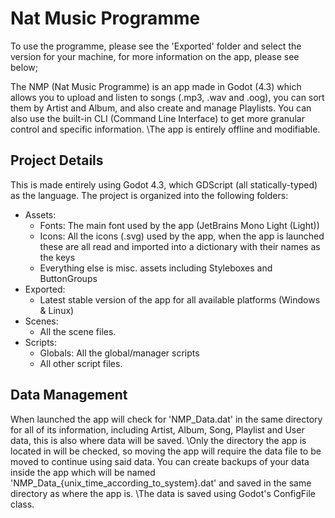 # Nat Music Programme #
 
To use the programme, please see the 'Exported' folder and select the version for your machine, for more information on the app, please see below;

The NMP (Nat Music Programme) is an app made in Godot (4.3) which allows you to upload and listen to songs (.mp3, .wav and .oog), you can sort them by Artist and Album, and also create and manage Playlists. You can also use the built-in CLI (Command Line Interface) to get more granular control and specific information.
\The app is entirely offline and modifiable.

## Project Details ##

This is made entirely using Godot 4.3, which GDScript (all statically-typed) as the language. The project is organized into the following folders:
- Assets:
  - Fonts: The main font used by the app (JetBrains Mono Light (Light))
  - Icons: All the icons (.svg) used by the app, when the app is launched these are all read and imported into a dictionary with their names as the keys
  - Everything else is misc. assets including Styleboxes and ButtonGroups
- Exported:
  - Latest stable version of the app for all available platforms (Windows & Linux)
- Scenes:
  - All the scene files.
- Scripts:
  - Globals: All the global/manager scripts
  - All other script files.

## Data Management ##

When launched the app will check for 'NMP_Data.dat' in the same directory for all of its information, including Artist, Album, Song, Playlist and User data, this is also where data will be saved. \Only the directory the app is located in will be checked, so moving the app will require the data file to be moved to continue using said data. You can create backups of your data inside the app which will be named 'NMP_Data_{unix_time_according_to_system}.dat' and saved in the same directory as where the app is.
\The data is saved using Godot's ConfigFile class.